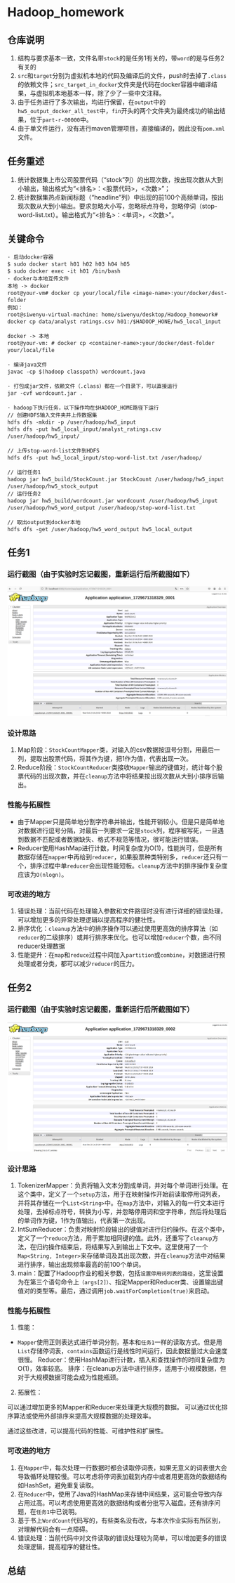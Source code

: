# Hadoop_homework

## 仓库说明
1. 结构与要求基本一致，文件名带`stock`的是任务1有关的，带`word`的是与任务2有关的
2. `src`和`target`分别为虚拟机本地的代码及编译后的文件，push时去掉了`.class`的依赖文件；`src_target_in_docker`文件夹是代码在docker容器中编译结果，与虚拟机本地基本一样，除了少了一些中文注释。
3. 由于任务进行了多次输出，均进行保留，在`output`中的`hw5_output_docker_all_test`中，`fin`开头的两个文件夹为最终成功的输出结果，位于`part-r-00000`中。
4. 由于单文件运行，没有进行maven管理项目，直接编译的，因此没有`pom.xml`文件。

## 任务重述
1. 统计数据集上市公司股票代码（“stock”列）的出现次数，按出现次数从⼤到⼩输出，输出格式为“<排名>：<股票代码>，<次数>”；
2. 统计数据集热点新闻标题（“headline”列）中出现的前100个⾼频单词，按出现次数从⼤到⼩输出。要求忽略⼤⼩写，忽略标点符号，忽略停词（stop-word-list.txt）。输出格式为“<排名>：<单词>，<次数>”。

## 关键命令
```
· 启动docker容器
$ sudo docker start h01 h02 h03 h04 h05
$ sudo docker exec -it h01 /bin/bash
· docker与本地互传文件
本地 -> docker
root@your-vm# docker cp your/local/file <image-name>:your/docker/dest-folder
例如：
root@siwenyu-virtual-machine: home/siwenyu/desktop/Hadoop_homework# docker cp data/analyst ratings.csv h01:/$HADOOP_HONE/hw5_local_input

docker -> 本地
root@your-vm: # docker cp <container-name>:your/docker/dest-folder your/local/file

· 编译java文件
javac -cp $(hadoop classpath) wordcount.java

· 打包成jar文件，依赖文件（.class）都在一个目录下，可以直接运行
jar -cvf wordcount.jar .

· hadoop下执行任务，以下操作均在$HADOOP_HOME路径下运行
// 创建HDFS输入文件夹并上传数据集
hdfs dfs -mkdir -p /user/hadoop/hw5_input
hdfs dfs -put hw5_local_input/analyst_ratings.csv /user/hadoop/hw5_input/

// 上传stop-word-list文件到HDFS
hdfs dfs -put hw5_local_input/stop-word-list.txt /user/hadoop/

// 运行任务1
hadoop jar hw5_build/StockCount.jar StockCount /user/hadoop/hw5_input /user/hadoop/hw5_stock_output
// 运行任务2
hadoop jar hw5_build/wordcount.jar wordcount /user/hadoop/hw5_input /user/hadoop/hw5_word_output /user/hadoop/stop-word-list.txt

// 取出output到docker本地
hdfs dfs -get /user/hadoop/hw5_word_output hw5_local_output

```
## 任务1
### 运行截图（由于实验时忘记截图，重新运行后所截图如下）
![stock count](img/stock.png)
### 设计思路
1. Map阶段：`StockCountMapper`类，对输入的csv数据按逗号分割，用最后一列，提取出股票代码，将其作为键，把1作为值，代表出现一次。
2. Reduce阶段：`StockCountReducer`类接收`Mapper`输出的键值对，统计每个股票代码的出现次数，并在`cleanup`方法中将结果按出现次数从大到小排序后输出。
### 性能与拓展性
- 由于Mapper只是简单地分割字符串并输出，性能开销较小。但是只是简单地对数据进行逗号分隔，对最后一列要求一定是`stock`列，程序被写死，一旦遇到数据不匹配或者数据缺失、格式不规范等情况，很可能运行错误。
- Reducer使用HashMap进行计数，时间复杂度为O(1)，性能尚可，但是所有数据存储在`mapper`中再给到`reducer`，如果股票种类特别多，`reducer`还只有一个，排序过程中单`reducer`会出现性能短板。`cleanup`方法中的排序操作复杂度应该为`O(nlogn)`。
### 可改进的地方
1. 错误处理：当前代码在处理输入参数和文件路径时没有进行详细的错误处理，可以增加更多的异常处理逻辑以提高程序的健壮性。
2. 排序优化：`cleanup`方法中的排序操作可以通过使用更高效的排序算法（如`reducer`的二级排序）或并行排序来优化。也可以增加`reducer`个数，由不同reducer处理数据
3. 性能提升：在`map`和`reduce`过程中间加入`partition`或`combine`，对数据进行预处理或者分类，都可以减少`reducer`的压力。

## 任务2
### 运行截图（由于实验时忘记截图，重新运行后所截图如下）
![stock count](img/word.png)
### 设计思路
1. TokenizerMapper：负责将输入文本分割成单词，并对每个单词进行处理。在这个类中，定义了一个`setup`方法，用于在映射操作开始前读取停用词列表，并将其存储在一个`List<String>`中。在`map`方法中，对输入的每一行文本进行处理，去掉标点符号，转换为小写，并忽略停用词和空字符串，然后将处理后的单词作为键，1作为值输出，代表第一次出现。
2. IntSumReducer：负责对映射阶段输出的键值对进行归约操作。在这个类中，定义了一个`reduce`方法，用于累加相同键的值。此外，还重写了`cleanup`方法，在归约操作结束后，将结果写入到输出上下文中。这里使用了一个`Map<String, Integer>`来存储单词及其出现次数，并在`cleanup`方法中对结果进行排序，输出出现频率最高的前100个单词。
3. main：配置了Hadoop作业的相关参数，包括`设置停用词列表的路径`，这里设置为在第三个语句命令上`（args[2]）`、指定Mapper和Reducer类、设置输出键值对的类型等。最后，通过调用`job.waitForCompletion(true)`来启动。

### 性能与拓展性

1. 性能：
- `Mapper`使用正则表达式进行单词分割，基本和`任务1`一样的读取方式。但是用`List`存储停词表，`contains`函数运行是线性时间运行，因此数据量过大会速度很慢。
Reducer：使用HashMap进行计数，插入和查找操作的时间复杂度为O(1)，效率较高。
排序：在cleanup方法中进行排序，适用于小规模数据，但对于大规模数据可能会成为性能瓶颈。
2. 拓展性：

可以通过增加更多的Mapper和Reducer来处理更大规模的数据。
可以通过优化排序算法或使用外部排序来提高大规模数据的处理效率。


通过这些改进，可以提高代码的性能、可维护性和扩展性。
### 可改进的地方
1. 在`Mapper`中，每次处理一行数据时都会读取停词表，如果无意义的词表很大会导致循环处理较慢。可以考虑将停词表加载到内存中或者用更高效的数据结构如HashSet，避免重复读取。
2. 在`Reducer`中，使用了Java的HashMap来存储中间结果，这可能会导致内存占用过高。可以考虑使用更高效的数据结构或者分批写入磁盘。还有排序问题，在`任务1`中已说明。
3. 基于书上`WordCount`代码写的，有些类名没有改，与本次作业实际有所区别，对理解代码会有一点障碍。
4. 错误处理：当前代码中对文件读取的错误处理较为简单，可以增加更多的错误处理逻辑，提高程序的健壮性。
## 总结
